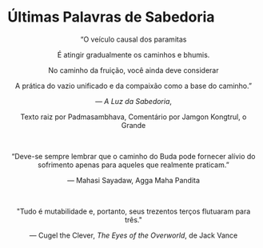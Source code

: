 # Últimas Palavras de Sabedoria

<p align="center">“O veículo causal dos paramitas</p>

<p align="center">É atingir gradualmente os caminhos e bhumis.</p>

<p align="center">No caminho da fruição, você ainda deve considerar</p>

<p align="center">A prática do vazio unificado e da compaixão como a base do caminho.”</p>

<p align="center">— <i>A Luz da Sabedoria</i>,</p>

<p align="center">Texto raiz por Padmasambhava, Comentário por Jamgon Kongtrul, o Grande</p>

<br> 

<p align="center">“Deve-se sempre lembrar que o caminho do Buda pode fornecer alívio do sofrimento apenas para aqueles que realmente praticam.”</p>

<p align="center">— Mahasi Sayadaw, Agga Maha Pandita</p>

<br>

<p align="center">"Tudo é mutabilidade e, portanto, seus trezentos terços flutuaram para três."</p>

<p align="center">— Cugel the Clever, <i>The Eyes of the Overworld</i>, de Jack Vance</p>

